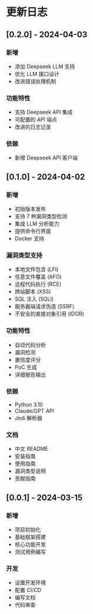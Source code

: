 # 更新日志

## [0.2.0] - 2024-04-03

### 新增
- 添加 Deepseek LLM 支持
- 优化 LLM 接口设计
- 改进错误处理机制

### 功能特性
- 支持 Deepseek API 集成
- 可配置的 API 端点
- 改进的日志记录

### 依赖
- 新增 Deepseek API 客户端

## [0.1.0] - 2024-04-02

### 新增
- 初始版本发布
- 支持 7 种漏洞类型检测
- 集成 LLM 分析能力
- 提供命令行界面
- Docker 支持

### 漏洞类型支持
- 本地文件包含 (LFI)
- 任意文件覆盖 (AFO)
- 远程代码执行 (RCE)
- 跨站脚本 (XSS)
- SQL 注入 (SQLI)
- 服务器端请求伪造 (SSRF)
- 不安全的直接对象引用 (IDOR)

### 功能特性
- 自动代码分析
- 漏洞检测
- 置信度评分
- PoC 生成
- 详细报告输出

### 依赖
- Python 3.10
- Claude/GPT API
- Jedi 解析器

### 文档
- 中文 README
- 安装指南
- 使用指南
- 漏洞类型说明
- 贡献指南

## [0.0.1] - 2024-03-15

### 新增
- 项目初始化
- 基础框架搭建
- 核心功能开发
- 测试用例编写

### 开发
- 设置开发环境
- 配置 CI/CD
- 编写文档
- 代码审查 